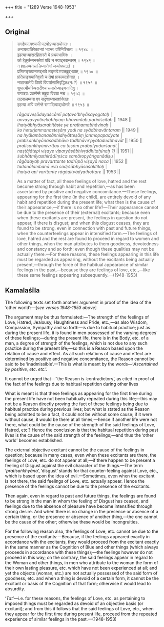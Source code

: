 +++
title = "1289 Verse 1948-1953"

+++
## Original 
>
> रागद्वेषादयश्चामी पटवोऽभ्यासयोगतः ।  
> अन्वयव्यतिरेकाभ्यां भवन्तः परिनिश्चिताः ॥ १९४८ ॥  
> इहत्याभ्यासरहितास्ते ये प्रथमभाविनः ।  
> को हेतुर्जन्मनस्तेषां यदि न स्याद्भवान्तरम् ॥ १९४९ ॥  
> न ह्यालम्बनसान्निध्यात्तेषां जन्मोपपद्यते ।  
> प्रतिसङ्ख्यानसद्भावे तद्भावेऽप्यतदुद्भवात् ॥ १९५० ॥  
> प्रतिसङ्ख्यानिवृत्तौ च तेषां प्राबल्यदर्शनात् ।  
> नष्टाजातेपि विषये विपर्यासाभिवृद्धितः(नः ?) ॥ १९५१ ॥  
> शुभात्मीयस्थिरादींश्च समारोप्याङ्गनादिषु ।  
> रागादयः प्रवर्त्तन्ते तद्रूपा विषया नच ॥ १९५२ ॥  
> तदनालम्बना एव सदृशाभ्यासशक्तितः ।  
> इहत्या अपि वर्त्तन्ते रागादित्वाद्यथोत्तरे ॥ १९५३ ॥ 
>
> *rāgadveṣādayaścāmī paṭavo'bhyāsayogataḥ* \|  
> *anvayavyatirekābhyāṃ bhavantaḥ pariniścitāḥ* \|\| 1948 \|\|  
> *ihatyābhyāsarahitāste ye prathamabhāvinaḥ* \|  
> *ko heturjanmanasteṣāṃ yadi na syādbhavāntaram* \|\| 1949 \|\|  
> *na hyālambanasānnidhyātteṣāṃ janmopapadyate* \|  
> *pratisaṅkhyānasadbhāve tadbhāve'pyatadudbhavāt* \|\| 1950 \|\|  
> *pratisaṅkhyānivṛttau ca teṣāṃ prābalyadarśanāt* \|  
> *naṣṭājātepi viṣaye viparyāsābhivṛddhitaḥ(naḥ ?)* \|\| 1951 \|\|  
> *śubhātmīyasthirādīṃśca samāropyāṅganādiṣu* \|  
> *rāgādayaḥ pravarttante tadrūpā viṣayā naca* \|\| 1952 \|\|  
> *tadanālambanā eva sadṛśābhyāsaśaktitaḥ* \|  
> *ihatyā api varttante rāgāditvādyathottare* \|\| 1953 \|\| 
>
> As a matter of fact, all these feelings of love, hatred and the rest become strong through habit and repetition,—as has been ascertained by positive and negative concomitance.—These feelings, appearing for the first time (in the child), are entirely devoid of any habit and repetition during the present life; what then is the cause of their appearance,—if there is no other life?—Their appearance cannot be due to the presence of their (external) excitants; because even when these excitants are present, the feelings in question do not appear, if there is disgust; and when this disgust ceases, they are found to be strong, even in connection with past and future things, when the counterfeelings appear in intensified form.—The feelings of love, hatred and the rest are found to proceed in regard to women and other things, when the man attributes to them goodness, devotedness and constancy and so forth; even though these qualities may not be actually there.—For these reasons, these feelings appearing in this life must be regarded as appearing, without the excitants being actually present,—through the force of the habitual appearance of similar feelings in the past,—because they are feelings of love, etc.,—like these same feelings appearing subsequently.—(1948-1953)



## Kamalaśīla

The following texts set forth another argument in proof of the idea of the ‘other world’:—[*see verses 1948-1953 above*]

The argument may be thus formulated:—The strength of the feelings of Love, Hatred, Jealousy, Haughtiness and Pride, etc.,—as also Wisdom, Compassion, Sympathy and so forth—is due to habitual practice; just as during the present life, it is found in men possessed of the varying degrees' of these feelings;—during the present life, there is in the Body, etc. of a man, a degree of strength of the feelings, which is not due to any such practice during the present life;—so this is a Reason based upon the relation of cause and effect. As all such relations of cause and effect are determined by positive and negative concomitance, the Reason cannot be said to be ‘inadmissible’.—This is what is meant by the words—‘*Ascertained by positive, etc*. *etc*.’.

It cannot be urged that—“the Reason is ‘contradictory’, as cited in proof of the fact of the feelings due to habitual repetition during other lives

What is meant is that these feelings as appearing for the first time during the present life have not been habitually repeated during this life;—this may not be a Reason directly proving the fact of these feelings being due to habitual practice during previous lives; but what is stated as the Reason being admitted to be a fact, it could not be without some cause; if it were without cause, it would be there at all times;—hence if another life were not there, what could be the cause of the strength of the said feelings of Love, Hatred, etc.? Hence the conclusion is that the habitual repetition during past lives is the cause of the said strength of the feelings;—and thus the ‘other world’ becomes established.

The external objective excitant cannot be the cause of the feelings in question; because in many cases, even when these excitants are there, the feelings of Love, etc. do not appear at all,—if there happen to be present a feeling of Disgust against the evil character of the things.—The term ‘*pratisaṅkhyāna*’, ‘disgust’ stands for that counter-feeling against Love, etc., which is based upon the idea of evil.—Sometimes, even when the excitant is not there, the said feelings of Love, etc. actually appear. Hence the presence of the feelings cannot be due to the presence of the excitants.

Then again, even in regard to past and future things, the feelings are found to be strong in the man in whom the feeling of Disgust has ceased, and feelings due to the absence of pleasure have become intensified through strong desire. And when there is no change in the presence or absence of a certain thing, or the presence or absence of another thing,—the one cannot be the cause of the other; otherwise these would be incongruities.

For the following reason also, the feelings of Love, etc. cannot be due to the presence of the excitants:—Because, if the feelings appeared exactly in accordance with the excitants, they would proceed from the excitant exactly in the same manner as the Cognition of Blue and other things (which always proceeds in accordance with these things);—the feelings however do not proceed in this way; on the contrary, the said feelings appear in regard to the Woman and other things, in men who attribute to the woman the form of their own lasting pleasure, etc. which have not been experienced at ail; and yet the objects (woman, etc.) are not actually possessed of the said form of goodness, etc. and when a thing is devoid of a certain form, it cannot be the excitant or basis of the Cognition of that form; otherwise it would lead to absurdity.

‘*Tat*’—i.e. for these reasons, the feelings of Love, etc. as pertaining to imposed things must be regarded as devoid of an objective basis (or excitant); and from this it follows that the said feelings of Love, etc., when they appear for the first time during present life, proceed from the repeated experience of similar feelings in the past.—(1948-1953)


